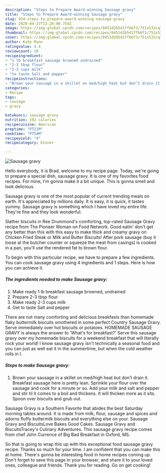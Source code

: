 ```yaml
---
description: "Steps to Prepare Award-winning Sausage gravy"
title: "Steps to Prepare Award-winning Sausage gravy"
slug: 924-steps-to-prepare-award-winning-sausage-gravy
date: 2020-04-27T13:28:00.754Z
image: https://img-global.cpcdn.com/recipes/0451d2b541ffb6f3/751x532cq70/sausage-gravy-recipe-main-photo.jpg
thumbnail: https://img-global.cpcdn.com/recipes/0451d2b541ffb6f3/751x532cq70/sausage-gravy-recipe-main-photo.jpg
cover: https://img-global.cpcdn.com/recipes/0451d2b541ffb6f3/751x532cq70/sausage-gravy-recipe-main-photo.jpg
author: Kate Mann
ratingvalue: 4.4
reviewcount: 10
recipeingredient:
- "1 lb breakfast sausage browned undrained"
- "2-3 tbsp flour"
- "2-3 cups milk"
- "to taste Salt and pepper"
recipeinstructions:
- "Brown your sausage in a skillet on med/high heat but don’t drain it. Breakfast sausage here is pretty lean. Sprinkle your flour over the sausage and cook for a minute or so. Add your milk and salt and pepper and stir til it comes to a boil and thickens. It will thicken more as it sits. Spoon over biscuits and grub out."
categories:
- Recipe
tags:
- sausage
- gravy

katakunci: sausage gravy 
nutrition: 192 calories
recipecuisine: American
preptime: "PT21M"
cooktime: "PT54M"
recipeyield: "4"
recipecategory: Dinner

---
```



![Sausage gravy](https://img-global.cpcdn.com/recipes/0451d2b541ffb6f3/751x532cq70/sausage-gravy-recipe-main-photo.jpg)

Hello everybody, it is Brad, welcome to my recipe page. Today, we're going to prepare a special dish, sausage gravy. It is one of my favorites food recipes. For mine, I'm gonna make it a bit unique. This is gonna smell and look delicious.

Sausage gravy is one of the most popular of current trending meals on earth. It's appreciated by millions daily. It is easy, it is quick, it tastes yummy. Sausage gravy is something which I have loved my entire life. They're fine and they look wonderful.

Slather biscuits in Ree Drummond&#39;s comforting, top-rated Sausage Gravy recipe from The Pioneer Woman on Food Network. Good eatin&#39; don&#39;t get any better than this with this easy to make thick and creamy gravy on Chicken Fried Steak or Milk and Butter Biscuits! After pork sausage (buy it loose at the butcher counter or squeeze the meat from casings) is cooked in a pan, you&#39;ll use the rendered fat to brown flour.


To begin with this particular recipe, we have to prepare a few ingredients. You can cook sausage gravy using 4 ingredients and 1 steps. Here is how you can achieve it.

<!--inarticleads1-->

##### The ingredients needed to make Sausage gravy:

1. Make ready 1 lb breakfast sausage browned, undrained
1. Prepare 2-3 tbsp flour
1. Make ready 2-3 cups milk
1. Get to taste Salt and pepper


There are not many comforting and delicious breakfasts than homemade flaky buttermilk biscuits smothered in some perfect Country Sausage Gravy. Serve immediately over hot biscuits or potatoes. HOMEMADE SAUSAGE GRAVY is always the answer to &#39;What&#39;s for breakfast?&#39; Serve this sausage gravy over my homemade biscuits for a weekend breakfast that will literally rock your world! I know sausage gravy isn&#39;t technically a seasonal food and you can just as well eat it in the summertime, but when the cold weather rolls in I. 

<!--inarticleads2-->

##### Steps to make Sausage gravy:

1. Brown your sausage in a skillet on med/high heat but don’t drain it. Breakfast sausage here is pretty lean. Sprinkle your flour over the sausage and cook for a minute or so. Add your milk and salt and pepper and stir til it comes to a boil and thickens. It will thicken more as it sits. Spoon over biscuits and grub out.


Sausage Gravy is a Southern Favorite that abides the best Saturday morning tables around. It is made from milk, flour, sausage and spices and adorns fluffy buttermilk biscuits and everything else on your. Sausage Gravy and BiscuitsLove Bakes Good Cakes. Sausage Gravy and BiscuitsTracey&#39;s Culinary Adventures. This sausage gravy recipe comes from chef John Currence of Big Bad Breakfast in Oxford, MS. 

So that is going to wrap this up with this exceptional food sausage gravy recipe. Thanks so much for your time. I am confident that you can make this at home. There's gonna be interesting food in home recipes coming up. Don't forget to save this page in your browser, and share it to your loved ones, colleague and friends. Thank you for reading. Go on get cooking!
